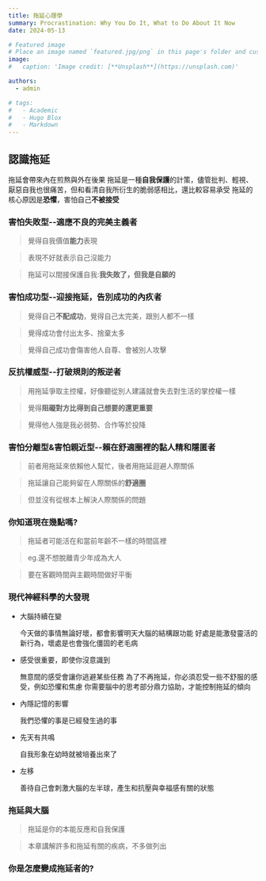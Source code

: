 ```yaml
---
title: 拖延心理學
summary: Procrastination: Why You Do It, What to Do About It Now
date: 2024-05-13

# Featured image
# Place an image named `featured.jpg/png` in this page's folder and customize its options here.
image:
#   caption: 'Image credit: [**Unsplash**](https://unsplash.com)'

authors:
  - admin

# tags:
#   - Academic
#   - Hugo Blox
#   - Markdown
---
```


## 認識拖延
拖延會帶來內在煎熬與外在後果
拖延是一種**自我保護**的計策，儘管批判、輕視、厭惡自我也很痛苦，但和看清自我所衍生的脆弱感相比，還比較容易承受
拖延的核心原因是**恐懼**，害怕自己**不被接受**


### 害怕失敗型--適應不良的完美主義者
>覺得自我價值**能力**表現

>表現不好就表示自己沒能力

>拖延可以間接保護自我:**我失敗了，但我是自願的**

### 害怕成功型--迎接拖延，告別成功的內疚者
>覺得自己**不配成功**，覺得自己太完美，跟別人都不一樣

>覺得成功會付出太多、捨棄太多

>覺得自己成功會傷害他人自尊、會被別人攻擊

### 反抗權威型--打破規則的叛逆者
>用拖延爭取主控權，好像聽從別人建議就會失去對生活的掌控權一樣

>覺得**阻礙對方比得到自己想要的還更重要**

>覺得他人強是我必弱勢、合作等於投降

### 害怕分離型&害怕親近型--賴在舒適圈裡的黏人精和隱匿者
>前者用拖延來依賴他人幫忙，後者用拖延迴避人際關係

>拖延讓自己能夠留在人際關係的**舒適圈**

>但並沒有從根本上解決人際關係的問題

### 你知道現在幾點嗎?
>拖延者可能活在和當前年齡不一樣的時間區裡

>eg.還不想脫離青少年成為大人

>要在客觀時間與主觀時間做好平衡

### 現代神經科學的大發現
* 大腦持續在變

    今天做的事情無論好壞，都會影響明天大腦的結構跟功能
    好處是能激發靈活的新行為，壞處是也會強化僵固的老毛病
* 感受很重要，即使你沒意識到

    無意間的感受會讓你逃避某些任務
    為了不再拖延，你必須忍受一些不舒服的感受，例如恐懼和焦慮
    你需要腦中的思考部分鼎力協助，才能控制拖延的傾向

* 內隱記憶的影響

    我們恐懼的事是已經發生過的事
* 先天有共鳴

    自我形象在幼時就被培養出來了

* 左移

    善待自己會刺激大腦的左半球，產生和抗壓與幸福感有關的狀態

### 拖延與大腦

>拖延是你的本能反應和自我保護

>本章講解許多和拖延有關的疾病，不多做列出

### 你是怎麼變成拖延者的?




